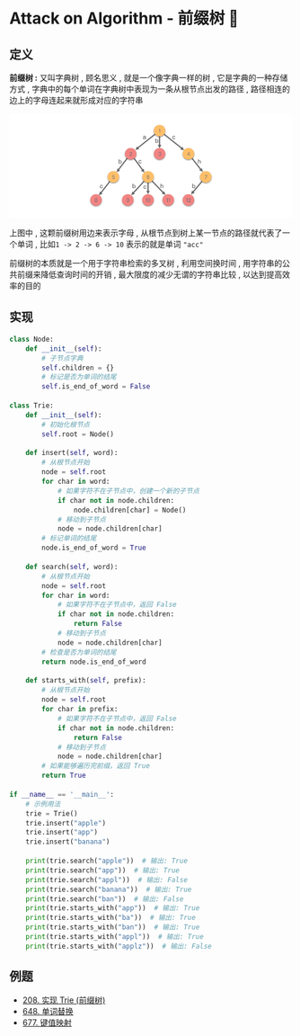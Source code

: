 # Attack on Algorithm - 前缀树 🐝 

## 定义

**前缀树 :** 又叫字典树 , 顾名思义 , 就是一个像字典一样的树 , 它是字典的一种存储方式 , 字典中的每个单词在字典树中表现为一条从根节点出发的路径 , 路径相连的边上的字母连起来就形成对应的字符串

![trie-01](https://github.com/attack-on-backend/algorithm/blob/master/assert/trie-01.png?raw=true)

上图中 , 这颗前缀树用边来表示字母 , 从根节点到树上某一节点的路径就代表了一个单词 , 比如`1 -> 2 -> 6 -> 10` 表示的就是单词 `"acc"` 

前缀树的本质就是一个用于字符串检索的多叉树 , 利用空间换时间 , 用字符串的公共前缀来降低查询时间的开销 , 最大限度的减少无谓的字符串比较 , 以达到提高效率的目的

## 实现

```python
class Node:
    def __init__(self):
        # 子节点字典
        self.children = {}
        # 标记是否为单词的结尾
        self.is_end_of_word = False

class Trie:
    def __init__(self):
        # 初始化根节点
        self.root = Node()

    def insert(self, word):
        # 从根节点开始
        node = self.root
        for char in word:
            # 如果字符不在子节点中，创建一个新的子节点
            if char not in node.children:
                node.children[char] = Node()
            # 移动到子节点
            node = node.children[char]
        # 标记单词的结尾
        node.is_end_of_word = True

    def search(self, word):
        # 从根节点开始
        node = self.root
        for char in word:
            # 如果字符不在子节点中，返回 False
            if char not in node.children:
                return False
            # 移动到子节点
            node = node.children[char]
        # 检查是否为单词的结尾
        return node.is_end_of_word

    def starts_with(self, prefix):
        # 从根节点开始
        node = self.root
        for char in prefix:
            # 如果字符不在子节点中，返回 False
            if char not in node.children:
                return False
            # 移动到子节点
            node = node.children[char]
        # 如果能够遍历完前缀，返回 True
        return True

if __name__ == '__main__':
    # 示例用法
    trie = Trie()
    trie.insert("apple")
    trie.insert("app")
    trie.insert("banana")

    print(trie.search("apple"))  # 输出: True
    print(trie.search("app"))  # 输出: True
    print(trie.search("appl"))  # 输出: False
    print(trie.search("banana"))  # 输出: True
    print(trie.search("ban"))  # 输出: False
    print(trie.starts_with("app"))  # 输出: True
    print(trie.starts_with("ba"))  # 输出: True
    print(trie.starts_with("ban"))  # 输出: True
    print(trie.starts_with("appl"))  # 输出: True
    print(trie.starts_with("applz"))  # 输出: False
```

## 例题

- [208. 实现 Trie (前缀树)](https://leetcode.cn/problems/implement-trie-prefix-tree/)
- [648. 单词替换](https://leetcode.cn/problems/replace-words/)
- [677. 键值映射](https://leetcode.cn/problems/map-sum-pairs/)



